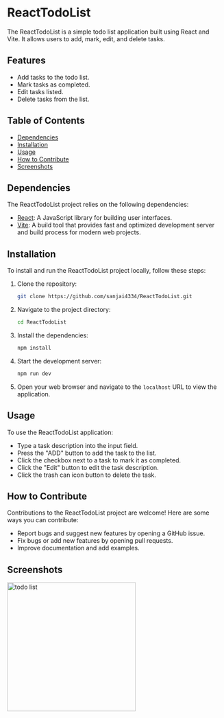 # ReactTodoList

The ReactTodoList is a simple todo list application built using React and Vite. It allows users to add, mark, edit, and delete tasks.

## Features

- Add tasks to the todo list.
- Mark tasks as completed.
- Edit tasks listed.
- Delete tasks from the list.

## Table of Contents

- [Dependencies](#dependencies)
- [Installation](#installation)
- [Usage](#usage)
- [How to Contribute](#how-to-contribute)
- [Screenshots](#screenshots)

## Dependencies

The ReactTodoList project relies on the following dependencies:

- [React](https://react.dev/): A JavaScript library for building user interfaces.
- [Vite](https://vitejs.dev/): A build tool that provides fast and optimized development server and build process for modern web projects.

## Installation

To install and run the ReactTodoList project locally, follow these steps:

1. Clone the repository:

   ```bash
   git clone https://github.com/sanjai4334/ReactTodoList.git
    ```

2. Navigate to the project directory:

    ```bash
    cd ReactTodoList
    ```

3. Install the dependencies:

    ```bash
    npm install
    ```

4. Start the development server:

    ```bash
    npm run dev
    ```

5. Open your web browser and navigate to the `localhost` URL to view the application.


## Usage

To use the ReactTodoList application:

 - Type a task description into the input field.
 - Press the "ADD" button to add the task to the list.
 - Click the checkbox next to a task to mark it as completed.
 - Click the "Edit" button to edit the task description.
 - Click the trash can icon button to delete the task.


## How to Contribute
Contributions to the ReactTodoList project are welcome!
Here are some ways you can contribute:

 - Report bugs and suggest new features by opening a GitHub issue.
 - Fix bugs or add new features by opening pull requests.
 - Improve documentation and add examples.


## Screenshots
<image src="screenshots/todoList.png" alt="todo list" height="300"/>